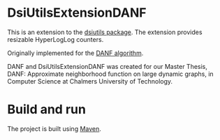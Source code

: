 # DsiUtilsExtensionDANF

This is an extension to the [dsiutils package](http://dsiutils.di.unimi.it/).
The extension provides resizable HyperLogLog counters.

Originally implemented for the [DANF algorithm]().

DANF and DsiUtilsExtensionDANF was created for our Master Thesis, DANF: Approximate neighborhood function 
on large dynamic graphs, in Computer Science at Chalmers University of Technology.

# Build and run
The project is built using [Maven](https://maven.apache.org/).